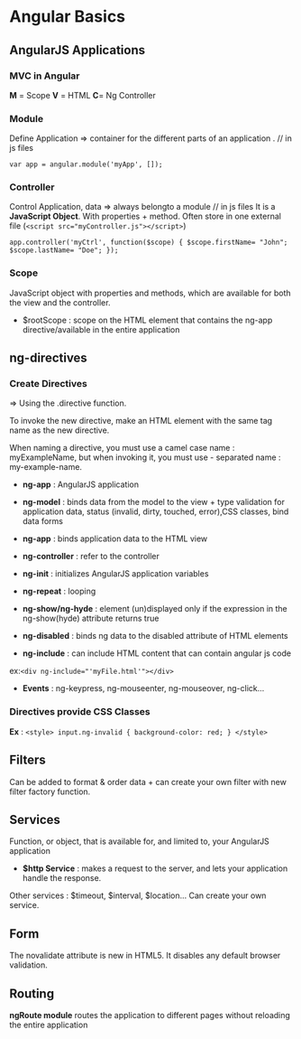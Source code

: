 # Angular Basics



## AngularJS Applications

### MVC in Angular

**M** = Scope
**V** = HTML
**C**= Ng Controller

### Module 

Define Application =>  container for the different parts of an application . // in js files

`var app = angular.module('myApp', []);`

### Controller 

Control Application, data => always belongto a module // in js files
It is a **JavaScript Object**.
With properties + method.
Often store in one external file (`<script src="myController.js"></script>`)


`app.controller('myCtrl', function($scope) {
  $scope.firstName= "John";
  $scope.lastName= "Doe";
});`

### Scope

JavaScript object with properties and methods, which are available for both the view and the controller.

* $rootScope : scope on the HTML element that contains the ng-app directive/available in the entire application




## ng-directives

### Create Directives

=> Using the .directive function.

To invoke the new directive, make an HTML element with the same tag name as the new directive.

When naming a directive, you must use a camel case name : myExampleName,
but when invoking it, you must use - separated name : my-example-name.


* **ng-app** : AngularJS application

* **ng-model** : binds data from the model to the view + type validation for application data, status (invalid, dirty, touched, error),CSS classes, bind data forms

* **ng-app** : binds application data to the HTML view

* **ng-controller** :  refer to the controller 

* **ng-init** : initializes AngularJS application variables

* **ng-repeat** : looping

* **ng-show/ng-hyde** : element (un)displayed only if the expression in the ng-show(hyde) attribute returns true

* **ng-disabled** : binds ng data to the disabled attribute of HTML elements

* **ng-include** : can include HTML content that can contain angular js code 

ex:`<div ng-include="'myFile.html'"></div>`

* **Events** : ng-keypress, ng-mouseenter, ng-mouseover, ng-click...

### Directives provide CSS Classes

**Ex** :
`<style>
input.ng-invalid {
  background-color: red;
}
</style>`


## Filters

Can be added to format & order data + can create your own filter with new filter factory function.

## Services

Function, or object, that is available for, and limited to, your AngularJS application

* **$http Service** : makes a request to the server, and lets your application handle the response.

Other services : $timeout, $interval, $location...
Can create your own service.

## Form

The novalidate attribute is new in HTML5. It disables any default browser validation.

## Routing

**ngRoute module** routes the application to different pages without reloading the entire application



